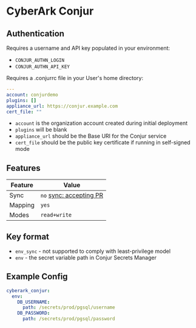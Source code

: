 # CyberArk Conjur

## Authentication

Requires a username and API key populated in your environment:

- `CONJUR_AUTHN_LOGIN`
- `CONJUR_AUTHN_API_KEY`

Requires a .conjurrc file in your User's home directory:

```yaml
---
account: conjurdemo
plugins: []
appliance_url: https://conjur.example.com
cert_file: ""
```

- `account` is the organization account created during initial deployment
- `plugins` will be blank
- `appliance_url` should be the Base URI for the Conjur service
- `cert_file` should be the public key certificate if running in self-signed mode

## Features

| Feature | Value |
| --- | --- |
| Sync | `no` [sync: accepting PR](https://github.com/tellerops/teller) |
| Mapping | `yes` |
| Modes | `read+write` |

## Key format
  - `env_sync` - not supported to comply with least-privilege model
  - `env` - the secret variable path in Conjur Secrets Manager

## Example Config

```yaml
cyberark_conjur:
  env:
    DB_USERNAME:
      path: /secrets/prod/pgsql/username
    DB_PASSWORD:
      path: /secrets/prod/pgsql/password
```